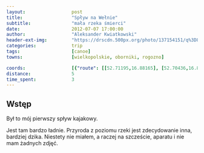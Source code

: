 ```yaml
---
layout:                 post
title:                  "Spływ na Wełnie"
subtitle:               "mała rzeka śmierci"
date:                   2012-07-07 17:00:00
author:                 "Aleksander Kwiatkowski"
header-ext-img:         "https://drscdn.500px.org/photo/137154151/q%3D80_m%3D2000/2246913d47790d990fd13648305906b9"
categories:             trip
tags:                   [canoe]
towns:                  [wielkopolskie, oborniki, rogozno]

coords:                 [{"route": [[52.71195,16.88165], [52.70436,16.86225], [52.69552,16.86268], [52.69204,16.84620], [52.67637,16.85083], [52.66560,16.83246], [52.67112,16.82809], [52.66487,16.80920], [52.65737,16.80723], [52.65597,16.81581]], "type": "canoe"}]
distance:               5
time_spent:             3
---
```


Wstęp
-----

Był to mój pierwszy spływ kajakowy.

Jest tam bardzo ładnie. Przyroda z poziomu rzeki jest zdecydowanie inna, bardziej dzika.
Niestety nie miałem, a raczej na szczeście, aparatu i nie mam żadnych zdjęć.
